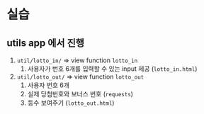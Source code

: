 # 실습

## utils app 에서 진행

1. `util/lotto_in/` => view function `lotto_in`
   1. 사용자가 번호 6개를 입력할 수 있는 input 제공 (`lotto_in.html`)
2. `util/lotto_out/` => view function `lotto_out`
   1. 사용자 번호 6개
   2. 실제 당첨번호와 보너스 번호 (`requests`)
   3. 등수 보여주기 (`lotto_out.html`)